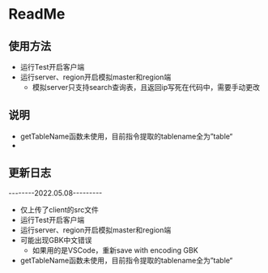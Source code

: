 # ReadMe

## 使用方法

- 运行Test开启客户端
- 运行server、region开启模拟master和region端
  - 模拟server只支持search查询表，且返回ip写死在代码中，需要手动更改



## 说明

- getTableName函数未使用，目前指令提取的tablename全为”table“
- 

## 更新日志

--------2022.05.08---------

- 仅上传了client的src文件
- 运行Test开启客户端
- 运行server、region开启模拟master和region端
- 可能出现GBK中文错误
  - 如果用的是VSCode，重新save with encoding GBK
- getTableName函数未使用，目前指令提取的tablename全为”table“